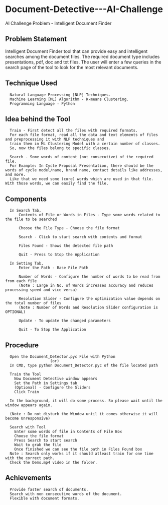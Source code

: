 # Document-Detective---AI-Challenge
AI Challenge Problem - Intelligent Document Finder

Problem Statement
-
Intelligent Document Finder tool that can provide easy and intelligent searches among the document files. The required document type includes presentations, pdf, doc and txt files. The user will enter a few queries in the search page of the tool to look for the most relevant documents.


Technique Used
-
      Natural Language Processing [NLP] Techniques.
      Machine Learning [ML] Algorithm - K-means Clustering.  
      Programming Language - Python


Idea behind the Tool
-
      Train - First detect all the files with required formats.  
      For each file format, read all the data and text elements of files and preprocessing it with NLP techniques and 
      train them in ML Clustering Model with a certain number of classes. 
      So, now the files belong to specific classes. 

      Search - Some words of content (not consecutive) of the required file. 
      For Example: In Cycle Proposal Presentation, there should be the words of cycle model/name, brand name, contact details like addresses, and more. 
      Like that we need some (core) words which are used in that file. With those words, we can easily find the file.


Components
-
      In Search Tab, 
          Contents of File or Words in Files - Type some words related to the file to be searched

          Choose the File Type - Choose the file format

          Search - Click to start search with contents and format

          Files Found - Shows the detected file path

          Quit - Press to Stop the Application

      In Setting Tab,
          Enter the Path - Base File Path

          Number of Words - Configure the number of words to be read from from each file
          (Note : Large in No. of Words increases accuracy and reduces processing speed and vice versa)

          Resolution Slider - Configure the optimization value depends on the total number of files
          (Note : Number of Words and Resolution Slider configuration is OPTIONAL)

          Update - To update the changed parameters 

          Quit - To Stop the Application


Procedure
-
      Open the Document_Detector.pyc File with Python
                        (or) 
      In CMD, type python Document_Detector.pyc of the file located path

      Train the Tool
        Now Document Detective window appears
        Set the Path in Settings tab
        (Optional) - Configure the Sliders 
        Click Train

      In the background, it will do some process. So please wait until the window appears again.

      (Note : Do not disturb the Window until it comes otherwise it will become Unresponsive)

      Search with Tool
        Enter some words of file in Contents of File Box
        Choose the file format
        Press Search to start search
        Wait to grab the file
        Once finished we can see the file path in Files Found box
      Note : Search only works if it should atleast train for one time with the correct path.
      Check the Demo.mp4 video in the folder.


Achievements
-
      Provide faster search of documents.
      Search with non consecutive words of the document.
      Flexible with document formats.

